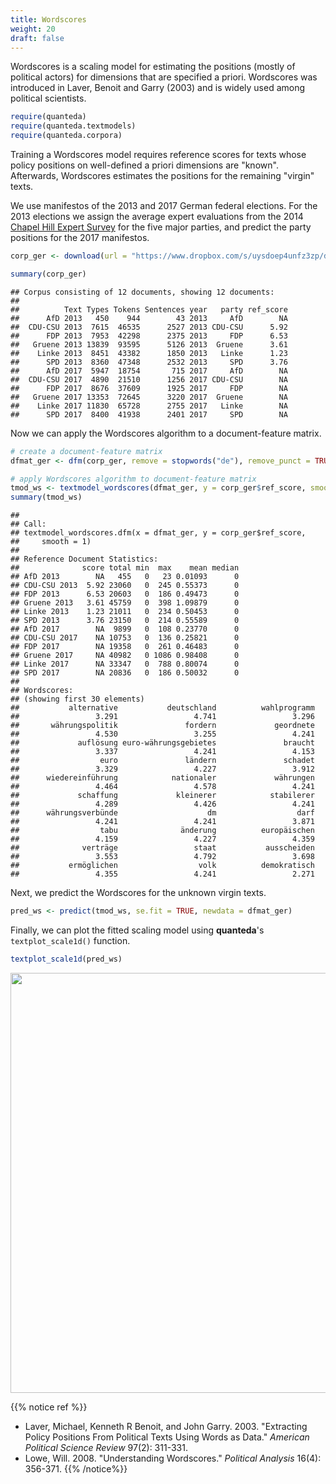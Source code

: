 ```yaml
---
title: Wordscores
weight: 20
draft: false
---
```


Wordscores is a scaling model for estimating the positions (mostly of political actors) for dimensions that are specified a priori. Wordscores was introduced in Laver, Benoit and Garry (2003) and is widely used among political scientists.


```r
require(quanteda)
require(quanteda.textmodels)
require(quanteda.corpora)
```

Training a Wordscores model requires reference scores for texts whose policy positions on well-defined a priori dimensions are "known". Afterwards, Wordscores estimates the positions for the remaining "virgin" texts.

We use manifestos of the 2013 and 2017 German federal elections. For the 2013 elections we assign the average expert evaluations from the 2014 [Chapel Hill Expert Survey](https://www.chesdata.eu/) for the five major parties, and predict the party positions for the 2017 manifestos.


```r
corp_ger <- download(url = "https://www.dropbox.com/s/uysdoep4unfz3zp/data_corpus_germanifestos.rds?dl=1")
```




```r
summary(corp_ger)
```

```
## Corpus consisting of 12 documents, showing 12 documents:
## 
##          Text Types Tokens Sentences year   party ref_score
##      AfD 2013   450    944        43 2013     AfD        NA
##  CDU-CSU 2013  7615  46535      2527 2013 CDU-CSU      5.92
##      FDP 2013  7953  42298      2375 2013     FDP      6.53
##   Gruene 2013 13839  93595      5126 2013  Gruene      3.61
##    Linke 2013  8451  43382      1850 2013   Linke      1.23
##      SPD 2013  8360  47348      2532 2013     SPD      3.76
##      AfD 2017  5947  18754       715 2017     AfD        NA
##  CDU-CSU 2017  4890  21510      1256 2017 CDU-CSU        NA
##      FDP 2017  8676  37609      1925 2017     FDP        NA
##   Gruene 2017 13353  72645      3220 2017  Gruene        NA
##    Linke 2017 11830  65728      2755 2017   Linke        NA
##      SPD 2017  8400  41938      2401 2017     SPD        NA
```

Now we can apply the Wordscores algorithm to a document-feature matrix.


```r
# create a document-feature matrix
dfmat_ger <- dfm(corp_ger, remove = stopwords("de"), remove_punct = TRUE)

# apply Wordscores algorithm to document-feature matrix
tmod_ws <- textmodel_wordscores(dfmat_ger, y = corp_ger$ref_score, smooth = 1)
summary(tmod_ws)
```

```
## 
## Call:
## textmodel_wordscores.dfm(x = dfmat_ger, y = corp_ger$ref_score, 
##     smooth = 1)
## 
## Reference Document Statistics:
##              score total min  max    mean median
## AfD 2013        NA   455   0   23 0.01093      0
## CDU-CSU 2013  5.92 23060   0  245 0.55373      0
## FDP 2013      6.53 20603   0  186 0.49473      0
## Gruene 2013   3.61 45759   0  398 1.09879      0
## Linke 2013    1.23 21011   0  234 0.50453      0
## SPD 2013      3.76 23150   0  214 0.55589      0
## AfD 2017        NA  9899   0  108 0.23770      0
## CDU-CSU 2017    NA 10753   0  136 0.25821      0
## FDP 2017        NA 19358   0  261 0.46483      0
## Gruene 2017     NA 40982   0 1086 0.98408      0
## Linke 2017      NA 33347   0  788 0.80074      0
## SPD 2017        NA 20836   0  186 0.50032      0
## 
## Wordscores:
## (showing first 30 elements)
##           alternative           deutschland          wahlprogramm 
##                 3.291                 4.741                 3.296 
##       währungspolitik               fordern             geordnete 
##                 4.530                 3.255                 4.241 
##             auflösung euro-währungsgebietes               braucht 
##                 3.337                 4.241                 4.153 
##                  euro               ländern               schadet 
##                 3.329                 4.227                 3.912 
##      wiedereinführung            nationaler             währungen 
##                 4.464                 4.578                 4.241 
##             schaffung             kleinerer            stabilerer 
##                 4.289                 4.426                 4.241 
##      währungsverbünde                    dm                  darf 
##                 4.241                 4.241                 3.871 
##                  tabu              änderung          europäischen 
##                 4.159                 4.227                 4.359 
##              verträge                 staat           ausscheiden 
##                 3.553                 4.792                 3.698 
##           ermöglichen                  volk          demokratisch 
##                 4.355                 4.241                 2.271
```

Next, we predict the Wordscores for the unknown virgin texts.


```r
pred_ws <- predict(tmod_ws, se.fit = TRUE, newdata = dfmat_ger)
```

Finally, we can plot the fitted scaling model using **quanteda**'s `textplot_scale1d()` function.


```r
textplot_scale1d(pred_ws)
```

<img src="/machine-learning/wordscores.en_files/figure-html/unnamed-chunk-7-1.png" width="672" />


{{% notice ref %}}
- Laver, Michael, Kenneth R Benoit, and John Garry. 2003. "Extracting Policy Positions From Political Texts Using Words as Data." _American Political Science Review_ 97(2): 311-331.  
- Lowe, Will. 2008. "Understanding Wordscores." _Political Analysis_ 16(4): 356-371.
{{% /notice%}}
